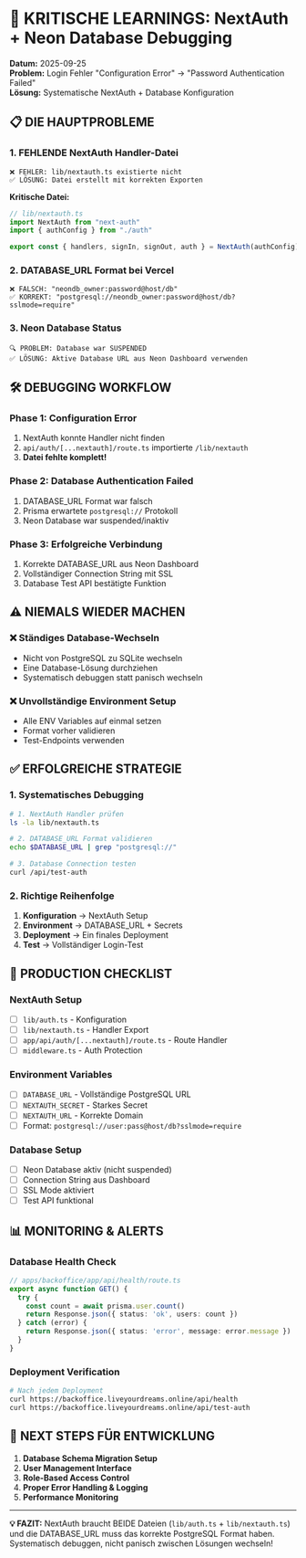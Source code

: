 # 🚨 KRITISCHE LEARNINGS: NextAuth + Neon Database Debugging

**Datum:** 2025-09-25  
**Problem:** Login Fehler "Configuration Error" → "Password Authentication Failed"  
**Lösung:** Systematische NextAuth + Database Konfiguration  

## 📋 DIE HAUPTPROBLEME

### 1. **FEHLENDE NextAuth Handler-Datei** 
```
❌ FEHLER: lib/nextauth.ts existierte nicht
✅ LÖSUNG: Datei erstellt mit korrekten Exporten
```

**Kritische Datei:**
```typescript
// lib/nextauth.ts
import NextAuth from "next-auth"
import { authConfig } from "./auth"

export const { handlers, signIn, signOut, auth } = NextAuth(authConfig)
```

### 2. **DATABASE_URL Format bei Vercel**
```
❌ FALSCH: "neondb_owner:password@host/db"
✅ KORREKT: "postgresql://neondb_owner:password@host/db?sslmode=require"
```

### 3. **Neon Database Status**
```
🔍 PROBLEM: Database war SUSPENDED
✅ LÖSUNG: Aktive Database URL aus Neon Dashboard verwenden
```

## 🛠️ DEBUGGING WORKFLOW

### Phase 1: Configuration Error
1. NextAuth konnte Handler nicht finden
2. `api/auth/[...nextauth]/route.ts` importierte `/lib/nextauth` 
3. **Datei fehlte komplett!**

### Phase 2: Database Authentication Failed  
1. DATABASE_URL Format war falsch
2. Prisma erwartete `postgresql://` Protokoll
3. Neon Database war suspended/inaktiv

### Phase 3: Erfolgreiche Verbindung
1. Korrekte DATABASE_URL aus Neon Dashboard
2. Vollständiger Connection String mit SSL
3. Database Test API bestätigte Funktion

## ⚠️ NIEMALS WIEDER MACHEN

### ❌ **Ständiges Database-Wechseln**
- Nicht von PostgreSQL zu SQLite wechseln
- Eine Database-Lösung durchziehen
- Systematisch debuggen statt panisch wechseln

### ❌ **Unvollständige Environment Setup**
- Alle ENV Variables auf einmal setzen
- Format vorher validieren
- Test-Endpoints verwenden

## ✅ ERFOLGREICHE STRATEGIE

### 1. **Systematisches Debugging**
```bash
# 1. NextAuth Handler prüfen
ls -la lib/nextauth.ts

# 2. DATABASE_URL Format validieren  
echo $DATABASE_URL | grep "postgresql://"

# 3. Database Connection testen
curl /api/test-auth
```

### 2. **Richtige Reihenfolge**
1. **Konfiguration** → NextAuth Setup
2. **Environment** → DATABASE_URL + Secrets  
3. **Deployment** → Ein finales Deployment
4. **Test** → Vollständiger Login-Test

## 🔧 PRODUCTION CHECKLIST

### NextAuth Setup
- [ ] `lib/auth.ts` - Konfiguration
- [ ] `lib/nextauth.ts` - Handler Export  
- [ ] `app/api/auth/[...nextauth]/route.ts` - Route Handler
- [ ] `middleware.ts` - Auth Protection

### Environment Variables  
- [ ] `DATABASE_URL` - Vollständige PostgreSQL URL
- [ ] `NEXTAUTH_SECRET` - Starkes Secret
- [ ] `NEXTAUTH_URL` - Korrekte Domain
- [ ] Format: `postgresql://user:pass@host/db?sslmode=require`

### Database Setup
- [ ] Neon Database aktiv (nicht suspended)
- [ ] Connection String aus Dashboard  
- [ ] SSL Mode aktiviert
- [ ] Test API funktional

## 📊 MONITORING & ALERTS

### Database Health Check
```typescript
// apps/backoffice/app/api/health/route.ts
export async function GET() {
  try {
    const count = await prisma.user.count()
    return Response.json({ status: 'ok', users: count })
  } catch (error) {
    return Response.json({ status: 'error', message: error.message })
  }
}
```

### Deployment Verification
```bash
# Nach jedem Deployment
curl https://backoffice.liveyourdreams.online/api/health
curl https://backoffice.liveyourdreams.online/api/test-auth
```

## 🚀 NEXT STEPS FÜR ENTWICKLUNG

1. **Database Schema Migration Setup**
2. **User Management Interface** 
3. **Role-Based Access Control**
4. **Proper Error Handling & Logging**
5. **Performance Monitoring**

---

**💡 FAZIT:** NextAuth braucht BEIDE Dateien (`lib/auth.ts` + `lib/nextauth.ts`) und die DATABASE_URL muss das korrekte PostgreSQL Format haben. Systematisch debuggen, nicht panisch zwischen Lösungen wechseln!

